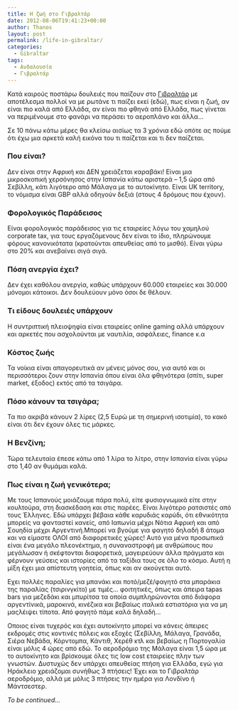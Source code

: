 ```yaml
---
title: Η ζωή στο Γιβραλτάρ
date: 2012-08-06T19:41:23+00:00
author: Thanos
layout: post
permalink: /life-in-gibraltar/
categories:
  - Gibraltar
tags:
  - Ανδαλουσία
  - Γιβραλτάρ
---
```

Κατά καιρούς ποστάρω δουλειές που παίζουν στο [Γιβραλτάρ](http://blog.silverthan.gr/category/gibraltar/ "Γιβραλτάρ") με αποτέλεσμα πολλοί να με ρωτάνε τι παίζει εκεί (εδώ), πως είναι η ζωή, αν είναι πιο καλά από Ελλάδα, αν είναι πιο φθηνά από Ελλάδα, πως γίνεται να περιμένουμε στο φανάρι να περάσει το αεροπλάνο και άλλα...

Σε 10 πάνω κάτω μέρες θα κλείσω αισίως τα 3 χρόνια εδώ οπότε ας πούμε ότι έχω μια αρκετά καλή εικόνα του τι παίζεται και τι δεν παίζεται.

### Που είναι?

Δεν είναι στην Αφρική και ΔΕΝ χρειάζεται καραβάκι! Είναι μια μικροσκοπική χερσόνησος στην Ισπανία κάτω αριστερά &#8211; 1,5 ώρα από Σεβίλλη, κάτι λιγότερο από Μάλαγα με το αυτοκίνητο. Είναι UK territory, το νόμισμα είναι GBP αλλά οδηγούν δεξιά (στους 4 δρόμους που έχουν).

### Φορολογικός Παράδεισος

Είναι φορολογικός παράδεισος για τις εταιρείες λόγω του χαμηλού corporate tax, για τους εργαζόμενους δεν είναι το ίδιο, πληρώνουμε φόρους κανονικότατα (κρατούνται απευθείας από το μισθό). Είναι γύρω στο 20% και ανεβαίνει σιγά σιγά.

### Πόση ανεργία έχει?

Δεν έχει καθόλου ανεργία, καθώς υπάρχουν 60.000 εταιρείες και 30.000 μόνομοι κάτοικοι. Δεν δουλεύουν μόνο όσοι δε θέλουν.

### Τι είδους δουλειές υπάρχουν

Η συντριπτική πλειοψηφία είναι εταιρείες online gaming αλλά υπάρχουν και αρκετές που ασχολούνται με ναυτιλία, ασφάλειες, finance κ.α

### Κόστος ζωής

Τα νοίκια είναι απαγορευτικά αν μένεις μόνος σου, για αυτό και οι περισσότεροι ζουν στην Ισπανία όπου είναι όλα φθηνότερα (σπίτι, super market, έξοδος) εκτός από τα τσιγάρα.

### Πόσο κάνουν τα τσιγάρα;

Τα πιο ακριβά κάνουν 2 λίρες (2,5 Ευρώ με τη σημερινή ισοτιμία), το κακό είναι ότι δεν έχουν όλες τις μάρκες.

### Η Βενζίνη;

Τώρα τελευταία έπεσε κάτω από 1 λίρα το λίτρο, στην Ισπανία είναι γύρω στο 1,40 αν θυμάμαι καλά.

### Πως είναι η ζωή γενικότερα;

Με τους Ισπανούς μοιάζουμε πάρα πολύ, είτε φυσιογνωμικά είτε στην κουλτούρα, στη διασκέδαση και στις παρέες. Είναι λιγότερο ρατσιστές από τους Έλληνες. Εδώ υπάρχει βέβαια κάθε καρυδιάς καρύδι, ότι εθνικότητα μπορείς να φανταστεί κανείς, από Ιαπωνία μέχρι Νότια Αφρική και από Σουηδία μέχρι Αργεντινή.Μπορεί να βγούμε για φαγητό δηλαδή 8 άτομα και να είμαστε ΟΛΟΙ από διαφορετικές χώρες! Αυτό για μένα προσωπικά είναι ένα μεγάλο πλεονέκτημα, η συναναστροφή με ανθρώπους που μεγάλωσαν ή σκέφτονται διαφορετικά, μαγειρεύουν άλλα πράγματα και φέρνουν γεύσεις και ιστορίες από τα ταξίδια τους σε όλο το κόσμο. Αυτή η μίξη έχει μια απίστευτη γοητεία, όπως και αν ακούγεται αυτό.

Εχει πολλές παραλίες για μπανάκι και ποτό/μεζέ/φαγητό στα μπαράκια της παραλίας (τσιρινγκίτο) με τιμές... φοιτητικές, όπως και άπειρα tapas bars για μεζεδάκι και μπυρίτσα τα οποία συμπληρώνονται από διάφορα αργεντίνικά, μαροκινά, κινέζικα και βεβαίως ιταλικά εστιατόρια για να μη μαςλέιψει τίποτα. Από φαγητό πάμε καλά δηλαδή...

Οποιος είναι τυχερός και έχει αυτοκίνητο μπορεί να κάνεις άπειρες εκδρομές στις κοντινές πόλεις και εξοχές (Σεβίλλη, Μάλαγα, Γρανάδα, Σιέρα Νεβάδα, Κόρντομπα, Κάντιθ, Χερέθ κτλ και βεβαίως η Πορτογαλία είναι μόλις 4 ώρες από εδώ. Το αεροδρόμιο της Μάλαγα είναι 1,5 ώρα με το αυτοκίνητο και βρίσκουμε όλες τις low cost εταιρείες πλην των γνωστών. Δυστυχώς δεν υπάρχει απευθείας πτήση για Ελλάδα, εγώ για Ηράκλειο χρειάζομαι συνήθως 3 πτήσεις! Έχει και το Γιβραλτάρ αεροδρόμιο, αλλά με μόλις 3 πτήσεις την ημέρα για Λονδίνο ή Μάντσεστερ.

_To be continued..._
